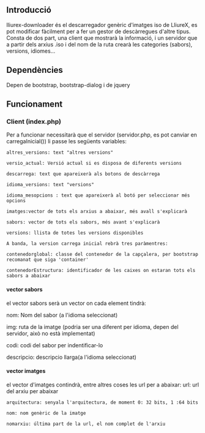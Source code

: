 ## Introducció
lliurex-downloader és el descarregador genèric d'imatges iso de LliureX, es pot modificar fàcilment per a fer un gestor de descàrregues d'altre tipus. Consta de dos part, una client que mostrarà la informació, i un servidor que a partir dels arxius .iso i del nom de la ruta crearà les categories (sabors), versions, idiomes... 

## Dependències 
Depen de bootstrap, bootstrap-dialog i de jquery


## Funcionament 
### Client (index.php)
Per a funcionar necessitarà que el servidor (servidor.php, es pot canviar en carregaInicial()) li passe les següents variables:

    altres_versions: text "altres versions"
    
    versio_actual: Versió actual si es disposa de diferents versions
    
    descarrega: text que apareixerà als botons de descàrrega
    
    idioma_versions: text "versions"
    
    idioma_mesopcions : text que apareixerà al botó per seleccionar més opcions
    
    imatges:vector de tots els arxius a abaixar, més avall s'explicarà
    
    sabors: vector de tots els sabors, més avant s'explicarà
    
    versions: llista de totes les versions disponibles
    
    A banda, la version carrega inicial rebrà tres paràmentres:
    
    contenedorglobal: classe del contenedor de la capçalera, per bootstrap recomanat que siga 'container'
    
    contenedorEstructura: identificador de les caixes on estaran tots els sabors a abaixar
    
#### vector sabors
el vector sabors serà un vector on cada element tindrà:
   
   nom: Nom del sabor (a l'idioma seleccionat)
   
   img: ruta de la imatge (podria ser una diferent per idioma, depen del servidor, això no està implementat)
   
   codi: codi del sabor per indentificar-lo
   
   descripcio: descripcio llarga(a l'idioma seleccionat)
#### vector imatges
el  vector d'imatges contindrà, entre altres coses les url per a abaixar:
    url: url del arxiu per abaixar
    
    arquitectura: senyala l'arquitectura, de moment 0: 32 bits, 1 :64 bits
    
    nom: nom genèric de la imatge
    
    nomarxiu: última part de la url, el nom complet de l'arxiu
    

